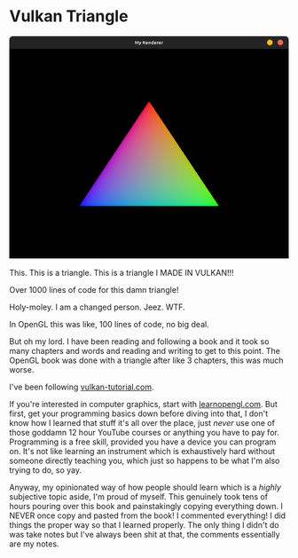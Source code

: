 # Vulkan Triangle
![Vulkan Triangle.png](./VulkanTriangle.png)

This. This is a triangle. This is a triangle I MADE IN VULKAN!!!

Over 1000 lines of code for this damn triangle!

Holy-moley. I am a changed person. Jeez. WTF.

In OpenGL this was like, 100 lines of code, no big deal. 

But oh my lord. I have been reading and following a book and it took so many chapters and words and reading and writing to get to this point. The OpenGL book was done with a triangle after like 3 chapters, this was much worse.

I've been following [vulkan-tutorial.com](https://vulkan-tutorial.com). 

If you're interested in computer graphics, start with [learnopengl.com](https://learnopengl.com). But first, get your programming basics down before diving into that, I don't know how I learned that stuff it's all over the place, just *never* use one of those goddamn 12 hour YouTube courses or anything you have to pay for. Programming is a free skill, provided you have a device you can program on. It's not like learning an instrument which is exhaustively hard without someone directly teaching you, which just so happens to be what I'm also trying to do, so yay.

Anyway, my opinionated way of how people should learn which is a *highly* subjective topic aside, I'm proud of myself. This genuinely took tens of hours pouring over this book and painstakingly copying everything down. I NEVER once copy and pasted from the book! I commented everything! I did things the proper way so that I learned properly. The only thing I didn't do was take notes but I've always been shit at that, the comments essentially are my notes.